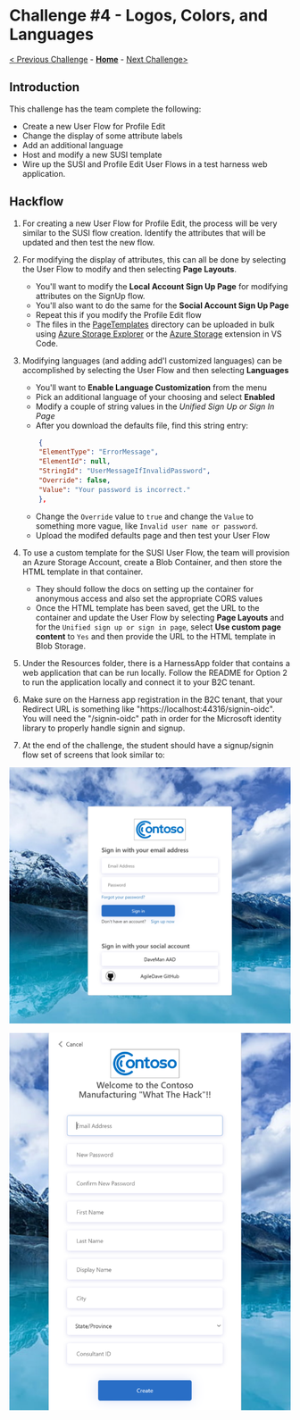 # Challenge \#4 - Logos, Colors, and Languages

[< Previous Challenge](./03-external-idp.md) - **[Home](./README.md)** - [Next Challenge>](./05-claims-enrichment.md)
## Introduction 
This challenge has the team complete the following:

- Create a new User Flow for Profile Edit
- Change the display of some attribute labels
- Add an additional language
- Host and modify a new SUSI template
- Wire up the SUSI and Profile Edit User Flows in a test harness web application.

## Hackflow

1. For creating a new User Flow for Profile Edit, the process will be very similar to the SUSI flow creation. Identify the attributes that will be updated and then test the new flow.
2. For modifying the display of attributes, this can all be done by selecting the User Flow to modify and then selecting **Page Layouts**.

    - You'll want to modify the **Local Account Sign Up Page** for modifying attributes on the SignUp flow.
    - You'll also want to do the same for the **Social Account Sign Up Page**
    - Repeat this if you modify the Profile Edit flow
    - The files in the [PageTemplates](../Student/Resources/PageTemplates/) directory can be uploaded in bulk using [Azure Storage Explorer](https://docs.microsoft.com/en-us/azure/virtual-machines/disks-use-storage-explorer-managed-disks) or the [Azure Storage](https://marketplace.visualstudio.com/items?itemName=ms-azuretools.vscode-azurestorage) extension in VS Code.

3. Modifying languages (and adding add'l customized languages) can be accomplished by selecting the User Flow and then selecting **Languages**

    - You'll want to **Enable Language Customization** from the menu
    - Pick an additional language of your choosing and select **Enabled**
    - Modify a couple of string values in the *Unified Sign Up or Sign In Page*
    - After you download the defaults file, find this string entry:

    ```json
        {
        "ElementType": "ErrorMessage",
        "ElementId": null,
        "StringId": "UserMessageIfInvalidPassword",
        "Override": false,
        "Value": "Your password is incorrect."
        },
    ```
    - Change the `Override` value to `true` and change the `Value` to something more vague, like `Invalid user name or password`.
    - Upload the modifed defaults page and then test your User Flow
4. To use a custom template for the SUSI User Flow, the team will provision an Azure Storage Account, create a Blob Container, and then store the HTML template in that container.
    - They should follow the docs on setting up the container for anonymous access and also set the appropriate CORS values
    - Once the HTML template has been saved, get the URL to the container and update the User Flow by selecting **Page Layouts** and for the `Unified sign up or sign in page`, select **Use custom page content** to `Yes` and then provide the URL to the HTML template in Blob Storage.
5. Under the Resources folder, there is a HarnessApp folder that contains a web application that can be run locally. Follow the README for Option 2 to run the application locally and connect it to your B2C tenant.
6. Make sure on the Harness app registration in the B2C tenant, that your Redirect URL is something like "https://localhost:44316/signin-oidc". You will need the "/signin-oidc" path in order for the Microsoft identity library to properly handle signin and signup.
7. At the end of the challenge, the student should have a signup/signin flow set of screens that look similar to:

![SignUp/SignIn Main Page](../images/04/signup.PNG)

![SignUp Page](../images/04/signup2.PNG)